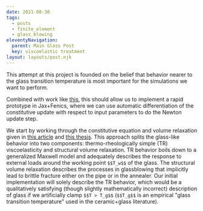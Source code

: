 ```yaml
---
date: 2021-08-30
tags:
  - posts
  - finite_element
  - glass_blowing
eleventyNavigation:
  parent: Main Glass Post
  key: viscoelastic treatment
layout: layouts/post.njk
---
```


This attempt at this project is founded on the belief that behavior nearer to the glass transition temperature
is most important for the simulations we want to perform.

Combined with work like [this](https://bleyerj.github.io/comet-fenicsx/tours/nonlinear_problems/linear_viscoelasticity_jax/linear_viscoelasticity_jax.html),
this should allow us to implement a rapid prototype in Jax+Fenics, where we can use
automatic differentiation of the constitutive update with respect to input parameters 
to do the Newton update step. 

We start by working through the constitutive equation and volume relaxation given in 
[this article](https://www.sciencedirect.com/science/article/pii/S0045794910001264)
and [this thesis](https://backend.orbit.dtu.dk/ws/portalfiles/portal/5433989/Tempered+Glass.pdf).
This approach splits the glass-like behavior into two components: thermo-rheologically simple (TR) viscoelasticity
and structural volume relaxation. 
TR behavior boils down to a generalized Maxwell model
and adequately describes the response to external loads around the working point `$$T_w$$` of the glass.
The structural volume relaxation describes the processes in glassblowing that implicitly lead to brittle fracture
either on the pipe or in the annealer. 
Our initial implementation will solely describe the TR behavior, which would be a qualitatively satisfying 
(though slightly mathematically incorrect) description of glass if we artificially clamp `$$T > T_g$$` 
(`$$T_g$$` is an empirical "glass transition temperature" used in the ceramic+glass literature).










